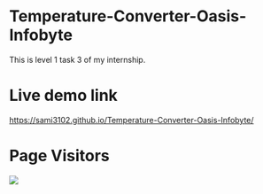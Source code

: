# Temperature-Converter-Oasis-Infobyte
This is level 1 task 3 of my internship.
# Live demo link
https://sami3102.github.io/Temperature-Converter-Oasis-Infobyte/
# Page Visitors
![](https://komarev.com/ghpvc/?username=sami3102&color=grey)
